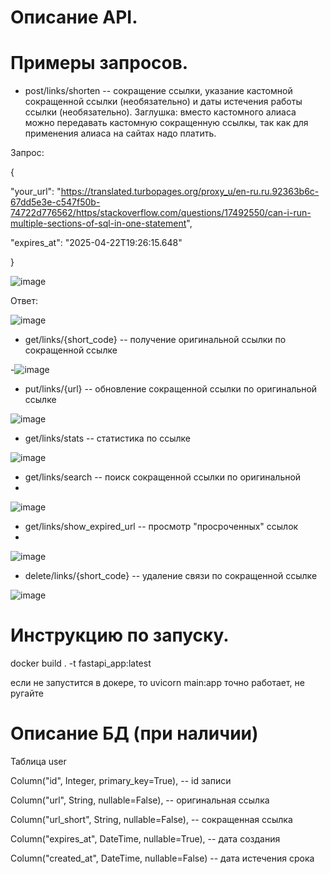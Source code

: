 # Описание API.

# Примеры запросов.

- post/links/shorten -- сокращение ссылки, указание кастомной сокращенной ссылки (необязательно) и даты истечения работы ссылки (необязательно). Заглушка: вместо кастомного алиаса можно передавать кастомную сокращенную ссылкы, так как для применения алиаса на сайтах надо платить.

Запрос: 

{

  "your_url": "https://translated.turbopages.org/proxy_u/en-ru.ru.92363b6c-67dd5e3e-c547f50b-74722d776562/https/stackoverflow.com/questions/17492550/can-i-run-multiple-sections-of-sql-in-one-statement",
  
  "expires_at": "2025-04-22T19:26:15.648"
  
}

![image](https://github.com/user-attachments/assets/771285dd-e300-425e-b177-f10aae980680)

Ответ: 

![image](https://github.com/user-attachments/assets/52620142-2573-48db-950f-e07d37e3a2c7)

- get/links/{short_code} -- получение оригинальной ссылки по сокращенной ссылке

-![image](https://github.com/user-attachments/assets/4d900c1a-1712-4510-adc2-8af8ccc3958c)

- put/links/{url} -- обновление сокращенной ссылки по оригинальной ссылке
  
![image](https://github.com/user-attachments/assets/0204e8b5-6cea-47c3-a0db-742699aae985)

- get/links/stats -- статистика по ссылке

![image](https://github.com/user-attachments/assets/15b8fed8-1865-40b6-8870-07fb28e612d0)

- get/links/search -- поиск сокращенной ссылки по оригинальной
- 
![image](https://github.com/user-attachments/assets/1d2cc09b-7cdc-43df-b96d-558b5e2de0f4)

- get/links/show_expired_url -- просмотр "просроченных" ссылок
- 
 ![image](https://github.com/user-attachments/assets/f0bad6d8-f11c-42ae-8538-b522e5fa0437)

- delete/links/{short_code} -- удаление связи по сокращенной ссылке

 ![image](https://github.com/user-attachments/assets/1fc7067c-0fab-470e-bfaa-8fed695861d9)



# Инструкцию по запуску.

docker build . -t fastapi_app:latest

если не запустится в докере, то uvicorn main:app точно работает, не ругайте

# Описание БД (при наличии)

Таблица user 

Column("id", Integer, primary_key=True), -- id записи

Column("url", String, nullable=False), -- оригинальная ссылка

Column("url_short", String, nullable=False), -- сокращенная ссылка

Column("expires_at", DateTime, nullable=True), -- дата создания

Column("created_at", DateTime, nullable=False) -- дата истечения срока 
